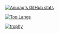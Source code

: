 [![Anurag's GitHub stats](https://github-readme-stats.vercel.app/api?username=seki-project)](https://github.com/anuraghazra/github-readme-stats)

[![Top Langs](https://github-readme-stats.vercel.app/api/top-langs/?username=seki-project
)](https://github.com/anuraghazra/github-readme-stats)

[![trophy](https://github-profile-trophy.vercel.app/?username=seki-project&theme=onedark)](https://github.com/ryo-ma/github-profile-trophy)

